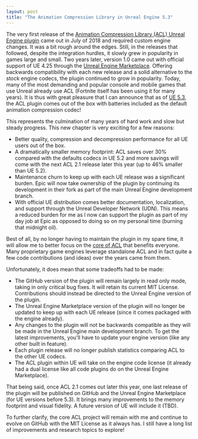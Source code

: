 ```yaml
---
layout: post
title: "The Animation Compression Library in Unreal Engine 5.3"
---
```

The very first release of the [Animation Compression Library (ACL) Unreal Engine plugin](https://github.com/nfrechette/acl-ue4-plugin) came out in July of 2018 and required custom engine changes. It was a bit rough around the edges. Still, in the releases that followed, despite the integration hurdles, it slowly grew in popularity in games large and small. Two years later, version 1.0 came out with official support of UE 4.25 through the [Unreal Engine Marketplace](https://www.unrealengine.com/marketplace/en-US/product/animation-compression-library?sessionInvalidated=true). Offering backwards compatibility with each new release and a solid alternative to the stock engine codecs, the plugin continued to grow in popularity. Today, many of the most demanding and popular console and mobile games that use Unreal already use ACL (Fortnite itself has been using it for many years). It is thus with great pleasure that I can announce that as of [UE 5.3](https://docs.unrealengine.com/5.3/en-US/unreal-engine-5.3-release-notes/), the ACL plugin comes out of the box with batteries included as the default animation compression codec!

This represents the culmination of many years of hard work and slow but steady progress. This new chapter is very exciting for a few reasons:

* Better quality, compression and decompression performance for all UE users out of the box.
* A dramatically smaller memory footprint: ACL saves over 30% compared with the defaults codecs in UE 5.2 and more savings will come with the next ACL 2.1 release later this year (up to 46% smaller than UE 5.2).
* Maintenance churn to keep up with each UE release was a significant burden. Epic will now take ownership of the plugin by continuing its development in their fork as part of the main Unreal Engine development branch.
* With official UE distribution comes better documentation, localization, and support through the Unreal Developer Network (UDN). This means a reduced burden for me as I now can support the plugin as part of my day job at Epic as opposed to doing so on my personal time (burning that midnight oil).

Best of all, by no longer having to maintain the plugin in my spare time, it will allow me to better focus on the [core of ACL](https://github.com/nfrechette/acl) that benefits everyone. Many proprietary game engines leverage standalone ACL and in fact quite a few code contributions (and ideas) over the years came from them.

Unfortunately, it does mean that some tradeoffs had to be made:

* The GitHub version of the plugin will remain largely in read only mode, taking in only critical bug fixes. It will retain its current MIT License. Contributions should instead be directed to the Unreal Engine version of the plugin.
* The Unreal Engine Marketplace version of the plugin will no longer be updated to keep up with each UE release (since it comes packaged with the engine already).
* Any changes to the plugin will not be backwards compatible as they will be made in the Unreal Engine main development branch. To get the latest improvements, you'll have to update your engine version (like any other built in feature).
* Each plugin release will no longer publish statistics comparing ACL to the other UE codecs.
* The ACL plugin within UE will take on the engine code license (it already had a dual license like all code plugins do on the Unreal Engine Marketplace).

That being said, once ACL 2.1 comes out later this year, one last release of the plugin will be published on GitHub and the Unreal Engine Marketplace (for UE versions before 5.3). It brings many improvements to the memory footprint and visual fidelity. A future version of UE will include it (TBD).

To further clarify, the core ACL project will remain with me and continue to evolve on GitHub with the MIT License as it always has. I still have a long list of improvements and research topics to explore!
